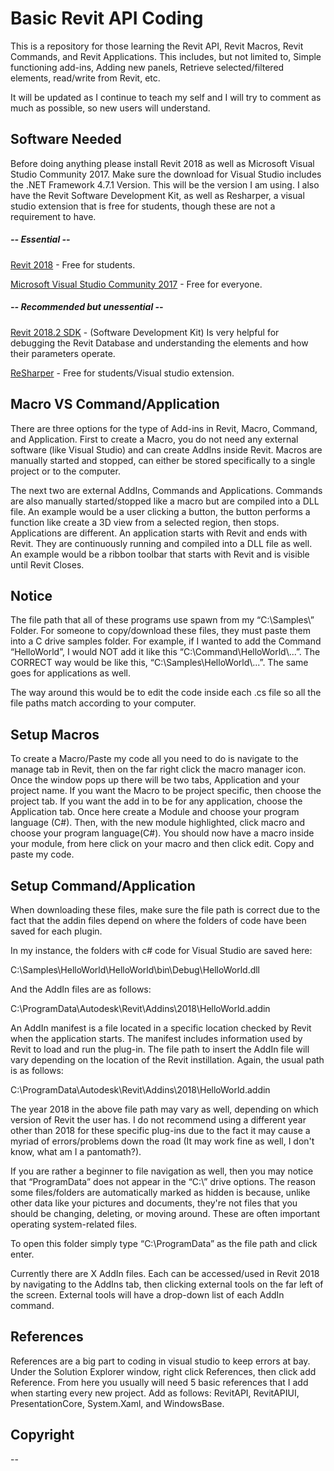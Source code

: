 # Basic Revit API Coding
This is a repository for those learning the Revit API, Revit Macros, Revit Commands, and Revit Applications.
This includes, but not limited to, Simple functioning add-ins, Adding new panels, Retrieve selected/filtered elements, read/write from Revit, etc.

It will be updated as I continue to teach my self and I will try to comment as much as possible, so new users will understand.

## Software Needed
Before doing anything please install Revit 2018 as well as Microsoft Visual Studio Community 2017. Make sure the download for Visual 
Studio includes the .NET Framework 4.7.1 Version. This will be the version I am using. I also have the Revit Software Development Kit, as well as Resharper, a visual studio extension that is free for students, though these are not a requirement to have.

##### -- Essential --
[Revit 2018](https://www.autodesk.com/education/free-software/revit "Free for students") - Free for students.

[Microsoft Visual Studio Community 2017](https://visualstudio.microsoft.com/downloads/ "Free :)") - Free for everyone.

##### -- Recommended but unessential --
[Revit 2018.2 SDK](https://www.autodesk.com/developer-network/platform-technologies/revit "Very Helpful :)") - (Software Development Kit) Is very helpful for debugging the Revit Database and understanding the elements and how their parameters operate.

[ReSharper](https://www.jetbrains.com/student/ "Free for students") - Free for students/Visual studio extension.

## Macro VS Command/Application
There are three options for the type of Add-ins in Revit, Macro, Command, and Application. First to create a Macro, you do not need any external software (like Visual Studio) and can create AddIns inside Revit. Macros are manually started and stopped, can either be stored specifically to a single project or to the computer.

The next two are external AddIns, Commands and Applications. Commands are also manually started/stopped like a macro but are compiled into a DLL file. An example would be a user clicking a button, the button performs a function like create a 3D view from a selected region, then stops. Applications are different. An application starts with Revit and ends with Revit. They are continuously running and compiled into a DLL file as well. An example would be a ribbon toolbar that starts with Revit and is visible until Revit Closes.

## Notice
The file path that all of these programs use spawn from my “C:\Samples\” Folder. For someone to copy/download these files, they must paste them into a C drive samples folder. For example, if I wanted to add the Command “HelloWorld”, I would NOT add it like this “C:\Command\HelloWorld\\...”.
The CORRECT way would be like this, “C:\Samples\HelloWorld\\...”.
The same goes for applications as well.

The way around this would be to edit the code inside each .cs file so all the file paths match according to your computer.

## Setup Macros
To create a Macro/Paste my code all you need to do is navigate to the manage tab in Revit, then on the far right click the macro manager icon. Once the window pops up there will be two tabs, Application and your project name. If you want the Macro to be project specific, then choose the project tab. If you want the add in to be for any application, choose the Application tab. Once here create a Module and choose your program language (C#). Then, with the new module highlighted, click macro and choose your program language(C#). You should now have a macro inside your module, from here click on your macro and then click edit. Copy and paste my code.

## Setup Command/Application
When downloading these files, make sure the file path is correct due to the fact that the addin files depend on where the folders of code have been saved for each plugin.

In my instance, the folders with c# code for Visual Studio are saved here:

C:\Samples\HelloWorld\HelloWorld\bin\Debug\HelloWorld.dll

And the AddIn files are as follows:

C:\ProgramData\Autodesk\Revit\Addins\2018\HelloWorld.addin

An AddIn manifest is a file located in a specific location checked by Revit when the application starts. The manifest includes information used by Revit to load and run the plug-in. The file path to insert the AddIn file will vary depending on the location of the Revit instillation. Again, the usual path is as follows:

C:\ProgramData\Autodesk\Revit\Addins\2018\HelloWorld.addin

The year 2018 in the above file path may vary as well, depending on which version of Revit the user has. I do not recommend using a different year other than 2018 for these specific plug-ins due to the fact it may cause a myriad of errors/problems down the road (It may work fine as well, I don't know, what am I a pantomath?).

If you are rather a beginner to file navigation as well, then you may notice that “ProgramData” does not appear in the “C:\” drive options. The reason some files/folders are automatically marked as hidden is because, unlike other data like your pictures and documents, they're not files that you should be changing, deleting, or moving around. These are often important operating system-related files.

To open this folder simply type “C:\ProgramData” as the file path and click enter.

Currently there are X AddIn files. Each can be accessed/used in Revit 2018 by navigating to the AddIns tab, then clicking external tools on the far left of the screen. External tools will have a drop-down list of each AddIn command.

## References
References are a big part to coding in visual studio to keep errors at bay. Under the Solution Explorer window, right click References, then click add Reference. From here you usually will need 5 basic references that I add when starting every new project. Add as follows: RevitAPI, RevitAPIUI, PresentationCore, System.Xaml, and WindowsBase.

## Copyright
--


